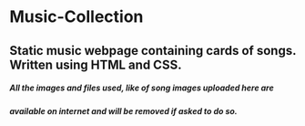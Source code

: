 # Music-Collection
## Static music webpage containing cards of songs.  Written using HTML and CSS. 

##### All the images and files used, like of song images uploaded here are
##### available on internet and will be removed if asked to do so.
